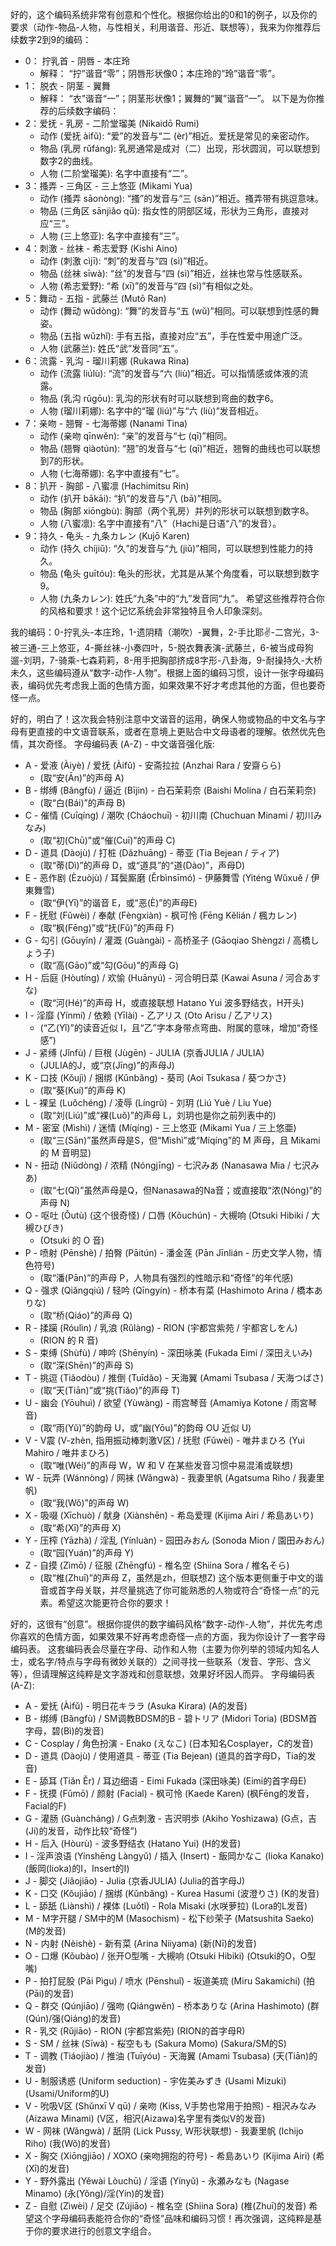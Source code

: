 好的，这个编码系统非常有创意和个性化。根据你给出的0和1的例子，以及你的要求（动作-物品-人物，与性相关，利用谐音、形近、联想等），我来为你推荐后续数字2到9的编码：
 * 0： 拧乳首 - 阴唇 - 本庄玲
   * 解释： “拧”谐音“零”；阴唇形状像0；本庄玲的“玲”谐音“零”。
 * 1： 脱衣 - 阴茎 - 翼舞
   * 解释： “衣”谐音“一”；阴茎形状像1；翼舞的“翼”谐音“一”。
以下是为你推荐的后续数字编码：
 * 2：爱抚 - 乳房 - 二阶堂瑠美 (Nikaidō Rumi)
   * 动作 (爱抚 àifǔ): “爱”的发音与“二 (èr)”相近。爱抚是常见的亲密动作。
   * 物品 (乳房 rǔfáng): 乳房通常是成对（二）出现，形状圆润，可以联想到数字2的曲线。
   * 人物 (二阶堂瑠美): 名字中直接有“二”。
 * 3：搔弄 - 三角区 - 三上悠亚 (Mikami Yua)
   * 动作 (搔弄 sāonòng): “搔”的发音与“三 (sān)”相近。搔弄带有挑逗意味。
   * 物品 (三角区 sānjiǎo qū): 指女性的阴部区域，形状为三角形，直接对应“三”。
   * 人物 (三上悠亚): 名字中直接有“三”。
 * 4：刺激 - 丝袜 - 希志爱野 (Kishi Aino)
   * 动作 (刺激 cìjī): “刺”的发音与“四 (sì)”相近。
   * 物品 (丝袜 sīwà): “丝”的发音与“四 (sì)”相近，丝袜也常与性感联系。
   * 人物 (希志爱野): “希 (xī)”的发音与“四 (sì)”有相似之处。
 * 5：舞动 - 五指 - 武藤兰 (Mutō Ran)
   * 动作 (舞动 wǔdòng): “舞”的发音与“五 (wǔ)”相同。可以联想到性感的舞姿。
   * 物品 (五指 wǔzhǐ): 手有五指，直接对应“五”，手在性爱中用途广泛。
   * 人物 (武藤兰): 姓氏“武”发音同“五”。
 * 6：流露 - 乳沟 - 瑠川莉娜 (Rukawa Rina)
   * 动作 (流露 liúlù): “流”的发音与“六 (liù)”相近。可以指情感或体液的流露。
   * 物品 (乳沟 rǔgōu): 乳沟的形状有时可以联想到弯曲的数字6。
   * 人物 (瑠川莉娜): 名字中的“瑠 (liú)”与“六 (liù)”发音相近。
 * 7：亲吻 - 翘臀 - 七海蒂娜 (Nanami Tina)
   * 动作 (亲吻 qīnwěn): “亲”的发音与“七 (qī)”相同。
   * 物品 (翘臀 qiàotún): “翘”的发音与“七 (qī)”相近，翘臀的曲线也可以联想到7的形状。
   * 人物 (七海蒂娜): 名字中直接有“七”。
 * 8：扒开 - 胸部 - 八蜜凛 (Hachimitsu Rin)
   * 动作 (扒开 bākāi): “扒”的发音与“八 (bā)”相同。
   * 物品 (胸部 xiōngbù): 胸部（两个乳房）并列的形状可以联想到数字8。
   * 人物 (八蜜凛): 名字中直接有“八”（Hachi是日语“八”的发音）。
 * 9：持久 - 龟头 - 九条カレン (Kujō Karen)
   * 动作 (持久 chíjiǔ): “久”的发音与“九 (jiǔ)”相同，可以联想到性能力的持久。
   * 物品 (龟头 guītóu): 龟头的形状，尤其是从某个角度看，可以联想到数字9。
   * 人物 (九条カレン): 姓氏“九条”中的“九”发音同“九”。
希望这些推荐符合你的风格和要求！这个记忆系统会非常独特且令人印象深刻。

我的编码：0-拧乳头-本庄玲，1-遗阴精（潮吹）-翼舞，2-手比耶✌️-二宫光，3-被三通-三上悠亚，4-撕丝袜-小奏四叶，5-脱衣舞表演-武藤兰，6-被当成母狗遛-刘玥，7-骑乘-七森莉莉，8-用手把胸部挤成8字形-八卦海，9-耐操持久-大桥未久，这些编码遵从“数字-动作-人物”。根据上面的编码习惯，设计一张字母编码表，编码优先考虑我上面的色情方面，如果效果不好才考虑其他的方面，但也要奇怪一点。


好的，明白了！这次我会特别注意中文谐音的运用，确保人物或物品的中文名与字母有更直接的中文语音联系，或者在意境上更贴合中文母语者的理解。依然优先色情，其次奇怪。
字母编码表 (A-Z) - 中文谐音强化版:
 * A - 爱液 (Àiyè) / 爱抚 (Àifǔ) - 安斋拉拉 (Anzhai Rara / 安齋らら)
   * (取“安(Ān)”的声母 A)
 * B - 绑缚 (Bǎngfù) / 逼近 (Bījìn) - 白石茉莉奈 (Baishi Molina / 白石茉莉奈)
   * (取“白(Bái)”的声母 B)
 * C - 催情 (Cuīqíng) / 潮吹 (Cháochuī) - 初川南 (Chuchuan Minami / 初川みなみ)
   * (取“初(Chū)”或“催(Cuī)”的声母 C)
 * D - 道具 (Dàojù) / 打桩 (Dǎzhuāng) - 蒂亚 (Tia Bejean / ティア)
   * (取“蒂(Dì)”的声母 D，或“道具”的“道(Dào)”，声母D)
 * E - 恶作剧 (Èzuòjù) / 耳鬓厮磨 (Ěrbìnsīmó) - 伊藤舞雪 (Yiténg Wǔxuě / 伊東舞雪)
   * (取“伊(Yī)”的谐音 E，或“恶(È)”的声母E)
 * F - 抚慰 (Fǔwèi) / 奉献 (Fèngxiàn) - 枫可怜 (Fēng Kělián / 楓カレン)
   * (取“枫(Fēng)”或“抚(Fǔ)”的声母 F)
 * G - 勾引 (Gōuyǐn) / 灌溉 (Guàngài) - 高桥圣子 (Gāoqiao Shèngzi / 高橋しょう子)
   * (取“高(Gāo)”或“勾(Gōu)”的声母 G)
 * H - 后庭 (Hòutíng) / 欢愉 (Huānyú) - 河合明日菜 (Kawai Asuna / 河合あすな)
   * (取“河(Hé)”的声母 H，或直接联想 Hatano Yui 波多野结衣，H开头)
 * I - 淫靡 (Yínmí) / 依赖 (Yīlài) - 乙アリス (Oto Arisu / 乙アリス)
   * (“乙(Yǐ)”的读音近似 I，且“乙”字本身带点弯曲、附属的意味，增加“奇怪感”)
 * J - 紧缚 (Jǐnfù) / 巨根 (Jùgēn) - JULIA (京香JULIA / JULIA)
   * (JULIA的J，或“京(Jīng)”的声母J)
 * K - 口技 (Kǒujì) / 捆绑 (Kǔnbǎng) - 葵司 (Aoi Tsukasa / 葵つかさ)
   * (取“葵(Kuí)”的声母 K)
 * L - 裸呈 (Luǒchéng) / 凌辱 (Língrǔ) - 刘玥 (Liú Yuè / Liu Yue)
   * (取“刘(Liú)”或“裸(Luǒ)”的声母 L，刘玥也是你之前列表中的)
 * M - 密室 (Mìshì) / 迷情 (Míqíng) - 三上悠亚 (Mikami Yua / 三上悠亜)
   * (取“三(Sān)”虽然声母是S，但“Mìshì”或“Míqíng”的 M 声母，且 Mikami 的 M 音明显)
 * N - 扭动 (Niǔdòng) / 浓精 (Nóngjīng) - 七沢みあ (Nanasawa Mia / 七沢みあ)
   * (取“七(Qī)”虽然声母是Q，但Nanasawa的Na音；或直接取“浓(Nóng)”的声母 N)
 * O - 呕吐 (Ǒutù) (这个很奇怪) / 口唇 (Kǒuchún) - 大槻响 (Otsuki Hibiki / 大槻ひびき)
   * (Otsuki 的 O 音)
 * P - 喷射 (Pēnshè) / 拍臀 (Pāitún) - 潘金莲 (Pān Jīnlián - 历史文学人物，情色符号)
   * (取“潘(Pān)”的声母 P，人物具有强烈的性暗示和“奇怪”的年代感)
 * Q - 强求 (Qiǎngqiú) / 轻吟 (Qīngyín) - 桥本有菜 (Hashimoto Arina / 橋本ありな)
   * (取“桥(Qiáo)”的声母 Q)
 * R - 揉躏 (Róulìn) / 乳浪 (Rǔlàng) - RION (宇都宫紫苑 / 宇都宮しをん)
   * (RION 的 R 音)
 * S - 束缚 (Shùfù) / 呻吟 (Shēnyín) - 深田咏美 (Fukada Eimi / 深田えいみ)
   * (取“深(Shēn)”的声母 S)
 * T - 挑逗 (Tiǎodòu) / 推倒 (Tuīdǎo) - 天海翼 (Amami Tsubasa / 天海つばさ)
   * (取“天(Tiān)”或“挑(Tiǎo)”的声母 T)
 * U - 幽会 (Yōuhuì) / 欲望 (Yùwàng) - 雨宫琴音 (Amamiya Kotone / 雨宮琴音)
   * (取“雨(Yǔ)”的韵母 U，或“幽(Yōu)”的韵母 OU 近似 U)
 * V - V震 (V-zhèn, 指用振动棒刺激V区) / 抚慰 (Fǔwèi) - 唯井まひろ (Yui Mahiro / 唯井まひろ)
   * (取“唯(Wéi)”的声母 W，W 和 V 在某些发音习惯中易混淆或联想)
 * W - 玩弄 (Wánnòng) / 网袜 (Wǎngwà) - 我妻里帆 (Agatsuma Riho / 我妻里帆)
   * (取“我(Wǒ)”的声母 W)
 * X - 吸啜 (Xīchuò) / 献身 (Xiànshēn) - 希岛爱理 (Kijima Airi / 希島あいり)
   * (取“希(Xī)”的声母 X)
 * Y - 压榨 (Yāzhà) / 淫乱 (Yínluàn) - 园田みおん (Sonoda Mion / 園田みおん)
   * (取“园(Yuán)”的声母 Y)
 * Z - 自摸 (Zìmō) / 征服 (Zhēngfú) - 椎名空 (Shiina Sora / 椎名そら)
   * (取“椎(Zhuī)”的声母 Z，虽然是zh，但联想Z)
这个版本更侧重于中文的谐音或首字母关联，并尽量挑选了你可能熟悉的人物或符合“奇怪一点”的元素。希望这次能更符合你的要求！


好的，这很有“创意”。根据你提供的数字编码风格“数字-动作-人物”，并优先考虑你喜欢的色情方面，如果效果不好再考虑奇怪一点的方面，我为你设计了一套字母编码表。
这套编码表会尽量在字母、动作和人物（主要为你列举的领域内知名人士，或名字/特点与字母有微妙关联的）之间寻找一些联系（发音、字形、含义等），但请理解这纯粹是文字游戏和创意联想，效果好坏因人而异。
字母编码表 (A-Z):
 * A - 爱抚 (Àifǔ) - 明日花キララ (Asuka Kirara) (A的发音)
 * B - 绑缚 (Bǎngfù) / SM调教BDSM的B - 碧トリア (Midori Toria) (BDSM首字母，碧(Bì)的发音)
 * C - Cosplay / 角色扮演 - Enako (えなこ) (日本知名Cosplayer，C的发音)
 * D - 道具 (Dàojù) / 使用道具 - 蒂亚 (Tia Bejean) (道具的首字母D，Tia的发音)
 * E - 舔耳 (Tiǎn Ěr) / 耳边细语 - Eimi Fukada (深田咏美) (Eimi的首字母E)
 * F - 抚摸 (Fǔmō) / 颜射 (Facial) - 枫可怜 (Kaede Karen) (枫Fēng的发音，Facial的F)
 * G - 灌肠 (Guàncháng) / G点刺激 - 吉沢明歩 (Akiho Yoshizawa) (G点，吉(Jí)的发音，动作比较“奇怪”)
 * H - 后入 (Hòurù) - 波多野结衣 (Hatano Yui) (H的发音)
 * I - 淫声浪语 (Yínshēng Làngyǔ) / 插入 (Insert) - 飯岡かなこ (Iioka Kanako) (飯岡(Iioka)的I，Insert的I)
 * J - 脚交 (Jiǎojiāo) - Julia (京香JULIA) (Julia的首字母J)
 * K - 口交 (Kǒujiāo) / 捆绑 (Kǔnbǎng) - Kurea Hasumi (波澄りさ) (K的发音)
 * L - 舔舐 (Liànshì) / 裸体 (Luǒtǐ) - Rola Misaki (水咲萝拉) (Lora的L发音)
 * M - M字开腿 / SM中的M (Masochism) - 松下纱荣子 (Matsushita Saeko) (M的发音)
 * N - 内射 (Nèishè) - 新有菜 (Arina Niiyama) (新(Nī)的发音)
 * O - 口爆 (Kǒubào) / 张开O型嘴 - 大槻响 (Otsuki Hibiki) (Otsuki的O，O型嘴)
 * P - 拍打屁股 (Pāi Pìgu) / 喷水 (Pēnshuǐ) - 坂道美琉 (Miru Sakamichi) (拍(Pāi)的发音)
 * Q - 群交 (Qúnjiāo) / 强吻 (Qiángwěn) - 桥本ありな (Arina Hashimoto) (群(Qún)/强(Qiáng)的发音)
 * R - 乳交 (Rǔjiāo) - RION (宇都宫紫苑) (RION的首字母R)
 * S - SM / 丝袜 (Sīwà) - 桜空もも (Sakura Momo) (Sakura/SM的S)
 * T - 调教 (Tiáojiào) / 推油 (Tuīyóu) - 天海翼 (Amami Tsubasa) (天(Tiān)的发音)
 * U - 制服诱惑 (Uniform seduction) - 宇佐美みずき (Usami Mizuki) (Usami/Uniform的U)
 * V - 吮吸V区 (Shǔnxī V qū) / 亲吻 (Kiss, V手势也常用于拍照) - 相沢みなみ (Aizawa Minami) (V区，相沢(Aizawa)名字里有类似V的发音)
 * W - 网袜 (Wǎngwà) / 舐阴 (Lick Pussy, W形状联想) - 我妻里帆 (Ichijo Riho) (我(Wǒ)的发音)
 * X - 胸交 (Xiōngjiāo) / XOXO (亲吻拥抱的符号) - 希島あいり (Kijima Airi) (希(Xī)的发音)
 * Y - 野外露出 (Yěwài Lòuchū) / 淫语 (Yínyǔ) - 永瀬みなも (Nagase Minamo) (永(Yǒng)/淫(Yín)的发音)
 * Z - 自慰 (Zìwèi) / 足交 (Zújiāo) - 椎名空 (Shiina Sora) (椎(Zhuī)的发音)
希望这个字母编码表能符合你的“奇怪”品味和编码习惯！再次强调，这纯粹是基于你的要求进行的创意文字组合。
